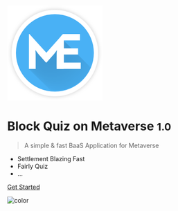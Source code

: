 ![logo](imgs/logo.png)

# Block Quiz on Metaverse <small>1.0</small>

> A simple & fast BaaS Application for Metaverse

- Settlement Blazing Fast
- Fairly Quiz
- ...

[Get Started](#mvs-quiz-go)

![color](#A4D8FA)
